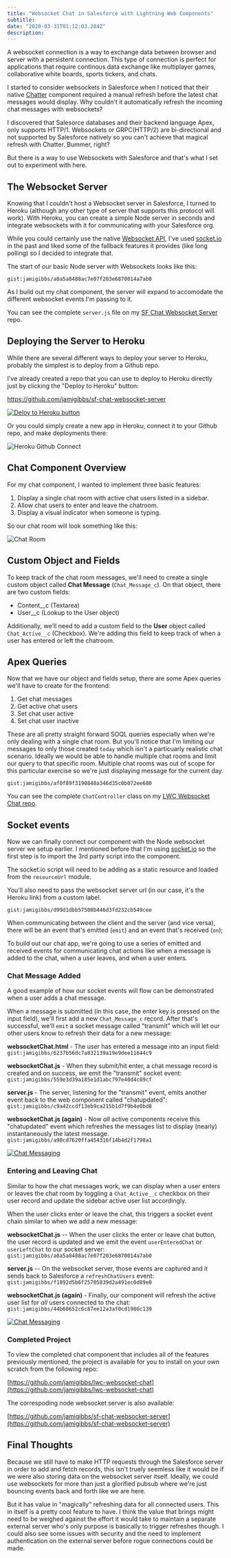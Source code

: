 ```yaml
---
title: "Websocket Chat in Salesforce with Lightning Web Components"
subtitle:
date: "2020-03-31T01:12:03.284Z"
description: 
---
```


A websocket connection is a way to exchange data between browser and server with a persistent connection. This type of connection is perfect for applications that require continous data exchange like multiplayer games, collaborative white boards, sports tickers, and chats.

I started to consider websockets in Salesforce when I noticed that their native [Chatter](https://www.salesforce.com/products/chatter/features/) component required a manual refresh before the latest chat messages would display. Why couldn't it automatically refresh the incoming chat messages with websockets?

I discovered that Salesorce databases and their backend language Apex, only supports HTTP/1. Websockets or GRPC(HTTP/2) are bi-directional and not supported by Salesforce natively so you can't achieve that magical refresh with Chatter. Bummer, right?

But there is a way to use Websockets with Salesforce and that's what I set out to experiment with here.

## The Websocket Server

Knowing that I couldn't host a Websocket server in Salesforce, I turned to Heroku (although any other type of server that supports this protocol will work). With Heroku, you can create a simple Node server in seconds and integrate websockets with it for communicating with your Salesforce org.

While you could certainly use the native [Websocket API](https://developer.mozilla.org/en-US/docs/Web/API/WebSockets_API), I've used [socket.io](https://socket.io/) in the past and liked some of the fallback features it provides (like long polling) so I decided to integrate that.

The start of our basic Node server with Websockets looks like this:

`gist:jamigibbs/a0a5a8488ac7e07f203e6870014a7ab0`

As I build out my chat component, the server will expand to accomodate the different websocket events I'm passing to it.

You can see the complete `server.js` file on my [SF Chat Websocket Server](https://github.com/jamigibbs/sf-chat-websocket-server/blob/master/server.js) repo.


## Deploying the Server to Heroku

While there are several different ways to deploy your server to Heroku, probably the simplest is to deploy from a Github repo. 

I've already created a repo that you can use to deploy to Heroku directly just by clicking the "Deploy to Heroku" button:

https://github.com/jamigibbs/sf-chat-websocket-server

[![Deloy to Heroku button](./heroku-deploy-button.png)](https://github.com/jamigibbs/sf-chat-websocket-server)

Or you could simply create a new app in Heroku, connect it to your Github repo, and make deployments there:

![Heroku Github Connect](./heroku-github.png)

## Chat Component Overview

For my chat component, I wanted to implement three basic features:

1. Display a single chat room with active chat users listed in a sidebar.
2. Allow chat users to enter and leave the chatroom.
3. Display a visual indicator when someone is typing.

So our chat room will look something like this:

![Chat Room](./chat-room.png)

## Custom Object and Fields

To keep track of the chat room messages, we'll need to create a single custom object called **Chat Message** (`Chat_Message_c`). On that object, there are two custom fields:

- Content__c (Textarea)
- User__c (Lookup to the User object)

Additionally, we'll need to add a custom field to the **User** object called `Chat_Active__c` (Checkbox). We're adding this field to keep track of when a user has entered or left the chatroom.

## Apex Queries

Now that we have our object and fields setup, there are some Apex queries we'll have to create for the frontend:

1. Get chat messages
2. Get active chat users
3. Set chat user active
4. Set chat user inactive

These are all pretty straight forward SOQL queries especially when we're only dealing with a single chat room. But you'll notice that I'm limiting our messages to only those created `today` which isn't a particuarly realistic chat scenario. Ideally we would be able to handle multiple chat rooms and limit our query to that specific room. Multiple chat rooms was out of scope for this particular exercise so we're just displaying message for the current day.

`gist:jamigibbs/af0f89f3190848a346d35c0b072ee680`

You can see the complete `ChatController` class on my [LWC Websocket Chat repo](https://github.com/jamigibbs/lwc-websocket-chat/blob/master/force-app/main/default/classes/ChatController.cls).

## Socket events

Now we can finally connect our component with the Node websocket server we setup earlier. I mentioned before that I'm using [socket.io](https://socket.io/) so the first step is to import the 3rd party script into the component.

The socket.io script will need to be adding as a static resource and loaded from the `resourceUrl` module.

You'll also need to pass the websocket server url (in our case, it's the Heroku link) from a custom label.

`gist:jamigibbs/d99d1dbb57508b446d3fd232cb549cee`

When communicating between the client and the server (and vice versa), there will be an event that's emitted (`emit`) and an event that's received (`on`);

To build out our chat app, we're going to use a series of emitted and received events for communicating chat actions like when a message is added to the chat, when a user leaves, and when a user enters.

### Chat Message Added

A good example of how our socket events will flow can be demonstrated when a user adds a chat message.

When a message is submitted (in this case, the enter key is pressed on the input field), we'll first add a new `Chat_Message_c` record. After that's successful, we'll `emit` a socket message called "transmit" which will let our other users know to refresh their data for a new message:

**websocketChat.html** - The user has entered a message into an input field:
`gist:jamigibbs/6237b56dc7a832139a19e9dee11644c9`

**websocketChat.js** - When they submit/hit enter, a chat message record is created and on success, we emit the "transmit" socket event:
`gist:jamigibbs/559e3d39a185e1d1abc797e40d4c89cf`

**server.js** - The server, listening for the "transmit" event, emits another event back to the web component called "chatupdated":
`gist:jamigibbs/c9a42ccdf13eb9ca215b1d7f9b4e0bd8`

**websocketChat.js (again)** - Now _all_ active components receive this "chatupdated" event which refreshes the messages list to display (nearly) instantaneously the latest message.
`gist:jamigibbs/a98cd7620ffa454316f14b4d2f1798a1`

[![Chat Messaging](./chat-messages.gif)](https://d.pr/i/FRv0mY)

### Entering and Leaving Chat

Similar to how the chat messages work, we can display when a user enters or leaves the chat room by toggling a `Chat_Active__c` checkbox on their user record and update the sidebar active user list accordingly.

When the user clicks enter or leave the chat, this triggers a socket event chain similar to when we add a new message:

**websocketChat.js** -- When the user clicks the enter or leave chat button, the user record is updated and we emit the event `userEnteredChat` or `userLeftChat` to our socket server:
`gist:jamigibbs/a0a5a8488ac7e07f203e6870014a7ab0`

**server.js** -- On the websocket server, those events are captured and it sends back to Salesforce a `refreshChatUsers` event:
`gist:jamigibbs/f1892d5b6f25705839d2a491ec0d89e0`

**websocketChat.js (again)** - Finally, our component will refresh the active user list for _all_ users connected to the chat:
`gist:jamigibbs/44b60652c6c87ee12a3af0cd1986c139`

[![Chat Messaging](./enter-leave-chat.gif)](https://d.pr/i/BYoInf)

### Completed Project

To view the completed chat component that includes all of the features previously mentioned, the project is available for you to install on your own scratch from the following repo:

[https://github.com/jamigibbs/lwc-websocket-chat](https://github.com/jamigibbs/lwc-websocket-chat)

The correspoding node websocket server is also available:

[https://github.com/jamigibbs/sf-chat-websocket-server](https://github.com/jamigibbs/sf-chat-websocket-server)


## Final Thoughts

Because we still have to make HTTP requests through the Salesforce server in order to add and fetch records, this isn't truely seemless like it would be if we were also storing data on the websocket server itself. Ideally, we could use websockets for more than just a glorified pubsub where we're just bouncing events back and forth like we are here.

But it has value in "magically" refreshing data for all connected users. This in itself is a pretty cool feature to have. I think the value that brings might need to be weighed against the effort it would take to maintain a separate external server who's only purpose is basically to trigger refreshes though. I could also see some issues with security and the need to implement authentication on the external server before rogue connections could be made.